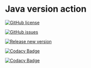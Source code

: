 # Java version action

[![GitHub license](https://img.shields.io/github/license/Daniele-Tentoni/java-version-action)](https://github.com/Daniele-Tentoni/java-version-action/blob/main/LICENSE)

[![GitHub issues](https://img.shields.io/github/issues/Daniele-Tentoni/java-version-action)](https://github.com/Daniele-Tentoni/java-version-action/issues)

[![Release new version](https://github.com/Daniele-Tentoni/java-version-action/actions/workflows/release.yml/badge.svg)](https://github.com/Daniele-Tentoni/java-version-action/actions/workflows/release.yml)

[![Codacy Badge](https://app.codacy.com/project/badge/Grade/8ebc15210eff4ce0b068d1bd16d1f983)](https://www.codacy.com/gh/Daniele-Tentoni/java-version-action/dashboard?utm_source=github.com&utm_medium=referral&utm_content=Daniele-Tentoni/java-version-action&utm_campaign=Badge_Grade)

[![Codacy Badge](https://app.codacy.com/project/badge/Coverage/8ebc15210eff4ce0b068d1bd16d1f983)](https://www.codacy.com/gh/Daniele-Tentoni/java-version-action/dashboard?utm_source=github.com&utm_medium=referral&utm_content=Daniele-Tentoni/java-version-action&utm_campaign=Badge_Coverage)
